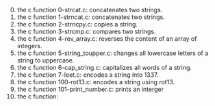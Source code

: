 0. the c function 0-strcat.c: concatenates two strings.
1. the c function 1-strncat.c:  concatenates two strings.
2. the c function 2-strncpy.c: copies a string.
3. the c function 3-strcmp.c: compares two strings.
4. the c function 4-rev_array.c: reverses the content of an array of integers.
5. the c function 5-string_toupper.c: changes all lowercase letters of a string to uppercase.
6. the c function 6-cap_string.c: capitalizes all words of a string.
7. the c function 7-leet.c: encodes a string into 1337.
8. the c function 100-rot13.c: encodes a string using rot13.
9. the c function 101-print_number.c: prints an interger
10. the c function:
